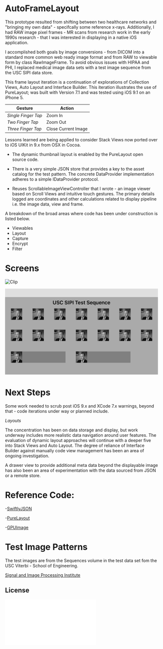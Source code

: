
# AutoFrameLayout
This prototype resulted from shifting between two healthcare networks and "bringing my own data" - specifcally some reference x-rays. Additionally, I had RAW image pixel frames - MR scans from research work in the early 1990s research - that I was interested in displaying in a native iOS application. 

I accomplished both goals by image conversions - from DICOM into a standard more common web ready image format and from RAW to viewable form by class RawImageFrame. To avoid obvious issues with HIPAA and PHI, I replaced medical image data sets with a test image sequence from the USC SIPI data store.

This frame layout iteration is a continuation of explorations of Collection Views, Auto Layout and Interface Builder. This iteration illustrates the use of PureLayout; was built with Version 7.1 and was tested using iOS 9.1 on an iPhone 5.

| Gesture | Action |
|---|---|
| *Single Finger Tap* | Zoom In |
| *Two Finger Tap* | Zoom Out |
| *Three Finger Tap* | Close Current Image  |


Lessons learned are being applied to consider Stack Views now ported over to iOS UIKit in 9.x from OSX in Cocoa.

- The dynamic thumbnail layout is enabled by the PureLayout open source code. 

- There is a very simple JSON store that provides a key to the asset catalog for the test pattern. The concrete DataProvider implementation adheres to a simple IDataProvider protocol.

- Reuses ScrollableImageViewController that I wrote - an image viewer based on Scroll Views and intuitive touch gestures. The primary details logged are coordinates and other calculations related to display pipeline i.e. the image data, view and frame.

A breakdown of the broad areas where code has been under construction is listed below.

- Viewables
- Layout
- Capture
- Encrypt
- Filter

# Screens

![Clip](./AutoLayoutClip.gif)

![Landscape View](./AutoLayoutLandscape.PNG)


# Next Steps

Some work needed to scrub post iOS 9.x and XCode 7.x warnings, beyond that - code iterations under way or planned include.

*Layouts*

The concentration has been on data storage and display, but work underway includes more realistic data navigation around user features. The evaluation of dynamic layout approaches will continue with a deeper five into Stack Views and Auto Layout. The degree of reliance of Interface Builder against manually code view management has been an area of ongoing investigation.

A drawer view to provide additional meta data beyond the displayable image has also been an area of experimentation with the data sourced from JSON or a remote store.

# Reference Code:

-[SwiftlyJSON](https://github.com/SwiftyJSON/SwiftyJSON)

-[PureLayout](https://github.com/PureLayout)

-[GPUImage](https://github.com/BradLarson/GPUImage)

# Test Image Patterns

The test images are from the Sequences volume in the test data set fom the USC Viterbi - School of Engineering.

[Signal and Image Processing Institute ](http://sipi.usc.edu/database/database.php)

## License
![MIT](LICENSE.md)
